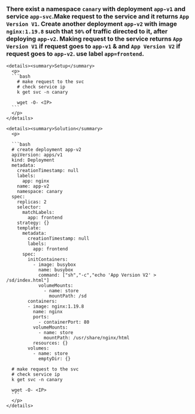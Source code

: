 ### There exist a namespace `canary` with deployment `app-v1` and service `app-svc`.Make request to the service and it returns `App Version V1`. Create another deployment `app-v2` with image `nginx:1.19.8` such that `50%` of traffic directed to it, after deploying `app-v2`. Making request to the service returns `App Version V1` if request goes to `app-v1` & and `App Version V2` if request goes to `app-v2`. use label `app=frontend`.


    <details><summary>Setup</summary>
      <p>
      ```bash
        # make request to the svc
        # check service ip
        k get svc -n canary

        wget -O- <IP>
      ```
      </p>
    </details>

    <details><summary>Solution</summary>
      <p>

      ```bash
      # create deployment app-v2
      apiVersion: apps/v1
      kind: Deployment
      metadata:
        creationTimestamp: null
        labels:
          app: nginx
        name: app-v2
        namespace: canary
      spec:
        replicas: 2
        selector:
          matchLabels:
            app: frontend
        strategy: {}
        template:
          metadata:
            creationTimestamp: null
            labels:
              app: frontend
          spec:
            initContainers:
              - image: busybox
                name: busybox
                command: ["sh","-c","echo 'App Version V2' > /sd/index.html"]
                volumeMounts:
                  - name: store
                    mountPath: /sd
            containers:
            - image: nginx:1.19.8
              name: nginx
              ports:
                - containerPort: 80
              volumeMounts:
                - name: store
                  mountPath: /usr/share/nginx/html
              resources: {}
            volumes:
              - name: store
                emptyDir: {}

      # make request to the svc
      # check service ip
      k get svc -n canary

      wget -O- <IP>
      ```
      </p>
    </details>